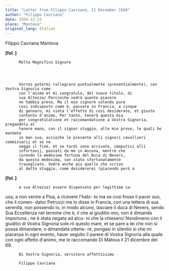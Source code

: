 ```yaml
---
title: "Letter from Filippo Cavriana, 21 December 1569"
author: "Filippo Cavriana"
date: 1569-12-21
place: "Mantova"
original_lang: Italian
---
```


Filippo Cavriana
Mantova



    
      
        
**[fol. ]**


        
          
          Molto Magnifico Signore
        


        
          Vorrei potermi rallegrare puntualmente (presentialmente), con Vostra Signoria come
          con l'animo et mi congratulo, del nuovo titolo, di
          sua Altezza/ Percioche vedrà quanto piacere
          ne habbia preso, Ma il mio signore volendo pure
          cosi indisposto come è, passare in Francia, a cinque
          di gennaro, mi vieta l'effetto di cosi desiderato, et giusto
          contento d'animo, Per tanto, tenerà questa mia
          per congratulatione et raccomandatione a Vostra Signoria, pregandola al
          tenere mano, con il signor stuggio, alle mie prove, le quali ho mandato
          in man sua, accioche le presente alli signori cavallieri commissarij et se ne
          vegga il fine, et se tardi sono arrivate, imoputisi alli
          infortunij, passati da me in Ancona, mentre che
          corendo la medesima fortuna del Duca di Nevers,
          da questa medesima, son stato sfortunatamente
          travagliato. Vedrà anche piu quello che scrivo
          al detto stuggio, come desidererei (piacendo però a
        


        
**[fol. ]**


        
          a sua Altezza) essere dispensato per legittima ca-
usa, a non venire a Pisa, a ricevere l'habi-
to ma se cosi fosse il pacer suo, che il comen-
dator Petruzzi me lo disse in Francia, con una
          lettera di sua serenità, non possendo io, in modo
          alcuno, lasciare il duca di Nevers, sendo Sua Eccellenza
          nel termine che è, il che al giuditio mio, non é
          dimanda importuna ; ne è stata negata ad alcu-
ni che la chiesero/ Nondimeno con il giuditio
          di Vostra Signoria sole.rò questo mare, et se pare a lei
          che non si possa dimandare, o dimandata ottene-
re, pongasi in silentio si che mi piacerpa in ogni
          evento, haver seguito il parere di Vostra Signoria alla quale
          con ogni affetto d'animo, me le raccomando Di Mátova il 21 dicembre del 69.
        


        
          Di Vostra Signoria, servitore affettissimo
          
          Filippo Cavriana
        


      
    
  